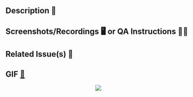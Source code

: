 ## Description 🥠

<!-- Please do not leave this blank 🫶 ~~

This PR [adds/removes/fixes/replaces] the [feature/bug/etc]. 
-->

## Screenshots/Recordings 🖥️ or QA Instructions 👩‍🏫

<!-- Visual changes should add screenshots or gif recordings ~~

To add centered images controlling their width use:

<p align="center" width="100%">
 <img width="80%" src="__INSERT_HERE__" /> 
</p>
-->

## Related Issue(s) 👀

<!-- For more information on how to link an issue, ~~
see https://docs.github.com/en/issues/tracking-your-work-with-issues/linking-a-pull-request-to-an-issue

- Related Issues # 
- Close #
-->

## GIF [🔭](https://giphy.com/)

<!-- Please select a GIF of your liking ~~

It does not need to be related to this PR's content but it can.
-->

<p align="center" width="100%">
 <img with="700px" src="https://media.giphy.com/media/3o7absbD7PbTFQa0c8/giphy.gif" /> 
</p>


<!-- ➡ For WIP PRs, please 🙏 use the Draft PR feature ~~
  see https://github.blog/2019-02-14-introducing-draft-pull-requests/ for further details.
  
  Before submitting a Pull Request, please ensure you've done the following:
  - ✅ Provide tests for your changes.
  - 📝 Use descriptive commit messages.
  - 📗 Update any related documentation and include any relevant screenshots.
-->
